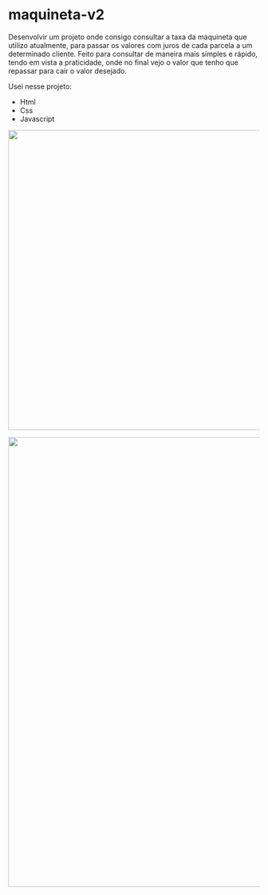 # maquineta-v2
Desenvolvir um projeto onde consigo consultar a taxa da maquineta que utilizo atualmente, para passar os valores com juros de cada parcela a um determinado cliente. Feito para consultar de maneira mais simples e rápido, tendo em vista a praticidade, onde no final vejo o valor que tenho que repassar para cair o valor desejado.

Usei nesse projeto: 
- Html
- Css 
- Javascript

<p align="center">
  <img width="1000" height="600" src="https://user-images.githubusercontent.com/109633306/231001876-96c53a88-a712-4622-a4cb-a97aeff126b0.png">
</p>

<p align="center">
  <img width="600" height="900" src="https://user-images.githubusercontent.com/109633306/231002001-e7c15fa9-6713-4cd1-bf5a-93f623d7b28f.png">
</p>


